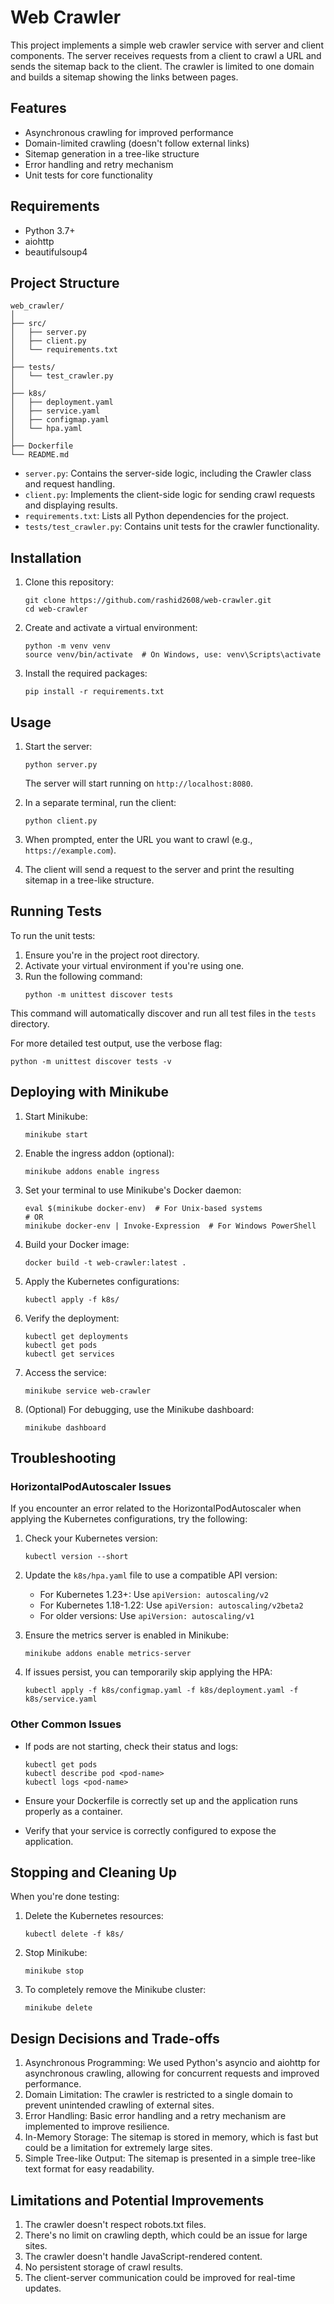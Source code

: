 # Web Crawler

This project implements a simple web crawler service with server and client components. The server receives requests from a client to crawl a URL and sends the sitemap back to the client. The crawler is limited to one domain and builds a sitemap showing the links between pages.

## Features

- Asynchronous crawling for improved performance
- Domain-limited crawling (doesn't follow external links)
- Sitemap generation in a tree-like structure
- Error handling and retry mechanism
- Unit tests for core functionality

## Requirements

- Python 3.7+
- aiohttp
- beautifulsoup4

## Project Structure

```
web_crawler/
│
├── src/
│   ├── server.py
│   ├── client.py
│   └── requirements.txt
│
├── tests/
│   └── test_crawler.py
│
├── k8s/
│   ├── deployment.yaml
│   ├── service.yaml
│   ├── configmap.yaml
│   └── hpa.yaml
│
├── Dockerfile
└── README.md
```

- `server.py`: Contains the server-side logic, including the Crawler class and request handling.
- `client.py`: Implements the client-side logic for sending crawl requests and displaying results.
- `requirements.txt`: Lists all Python dependencies for the project.
- `tests/test_crawler.py`: Contains unit tests for the crawler functionality.

## Installation

1. Clone this repository:
   ```
   git clone https://github.com/rashid2608/web-crawler.git
   cd web-crawler
   ```

2. Create and activate a virtual environment:
   ```
   python -m venv venv
   source venv/bin/activate  # On Windows, use: venv\Scripts\activate
   ```

3. Install the required packages:
   ```
   pip install -r requirements.txt
   ```

## Usage

1. Start the server:
   ```
   python server.py
   ```
   The server will start running on `http://localhost:8080`.

2. In a separate terminal, run the client:
   ```
   python client.py
   ```

3. When prompted, enter the URL you want to crawl (e.g., `https://example.com`).

4. The client will send a request to the server and print the resulting sitemap in a tree-like structure.

## Running Tests

To run the unit tests:

1. Ensure you're in the project root directory.
2. Activate your virtual environment if you're using one.
3. Run the following command:
   ```
   python -m unittest discover tests
   ```

This command will automatically discover and run all test files in the `tests` directory.

For more detailed test output, use the verbose flag:
```
python -m unittest discover tests -v
```

## Deploying with Minikube

1. Start Minikube:
   ```
   minikube start
   ```

2. Enable the ingress addon (optional):
   ```
   minikube addons enable ingress
   ```

3. Set your terminal to use Minikube's Docker daemon:
   ```
   eval $(minikube docker-env)  # For Unix-based systems
   # OR
   minikube docker-env | Invoke-Expression  # For Windows PowerShell
   ```

4. Build your Docker image:
   ```
   docker build -t web-crawler:latest .
   ```

5. Apply the Kubernetes configurations:
   ```
   kubectl apply -f k8s/
   ```

6. Verify the deployment:
   ```
   kubectl get deployments
   kubectl get pods
   kubectl get services
   ```

7. Access the service:
   ```
   minikube service web-crawler
   ```

8. (Optional) For debugging, use the Minikube dashboard:
   ```
   minikube dashboard
   ```

## Troubleshooting

### HorizontalPodAutoscaler Issues

If you encounter an error related to the HorizontalPodAutoscaler when applying the Kubernetes configurations, try the following:

1. Check your Kubernetes version:
   ```
   kubectl version --short
   ```

2. Update the `k8s/hpa.yaml` file to use a compatible API version:
   - For Kubernetes 1.23+: Use `apiVersion: autoscaling/v2`
   - For Kubernetes 1.18-1.22: Use `apiVersion: autoscaling/v2beta2`
   - For older versions: Use `apiVersion: autoscaling/v1`

3. Ensure the metrics server is enabled in Minikube:
   ```
   minikube addons enable metrics-server
   ```

4. If issues persist, you can temporarily skip applying the HPA:
   ```
   kubectl apply -f k8s/configmap.yaml -f k8s/deployment.yaml -f k8s/service.yaml
   ```

### Other Common Issues

- If pods are not starting, check their status and logs:
  ```
  kubectl get pods
  kubectl describe pod <pod-name>
  kubectl logs <pod-name>
  ```

- Ensure your Dockerfile is correctly set up and the application runs properly as a container.
- Verify that your service is correctly configured to expose the application.

## Stopping and Cleaning Up

When you're done testing:

1. Delete the Kubernetes resources:
   ```
   kubectl delete -f k8s/
   ```

2. Stop Minikube:
   ```
   minikube stop
   ```

3. To completely remove the Minikube cluster:
   ```
   minikube delete
   ```

## Design Decisions and Trade-offs

1. Asynchronous Programming: We used Python's asyncio and aiohttp for asynchronous crawling, allowing for concurrent requests and improved performance.
2. Domain Limitation: The crawler is restricted to a single domain to prevent unintended crawling of external sites.
3. Error Handling: Basic error handling and a retry mechanism are implemented to improve resilience.
4. In-Memory Storage: The sitemap is stored in memory, which is fast but could be a limitation for extremely large sites.
5. Simple Tree-like Output: The sitemap is presented in a simple tree-like text format for easy readability.

## Limitations and Potential Improvements

1. The crawler doesn't respect robots.txt files.
2. There's no limit on crawling depth, which could be an issue for large sites.
3. The crawler doesn't handle JavaScript-rendered content.
4. No persistent storage of crawl results.
5. The client-server communication could be improved for real-time updates.